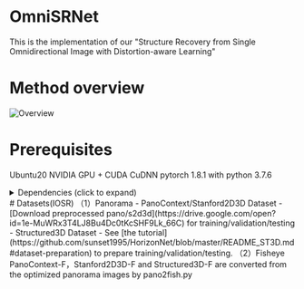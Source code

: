 # OmniSRNet
This is the implementation of our "Structure Recovery from Single Omnidirectional Image with Distortion-aware Learning" 

# Method overview
![Overview](https://github.com/mmlph/OmniSRNet/assets/13580379/4359d949-4ef7-48a8-a132-c680fc8d0424)

# Prerequisites
Ubuntu20 
NVIDIA GPU + CUDA CuDNN
pytorch 1.8.1 with python 3.7.6
<details>
  <summary> Dependencies (click to expand) </summary>

   - numpy
   - scipy
   - sklearn
   - Pillow
   - tqdm
   - tensorboardX
   - opencv-python>=3.1 (for pre-processing)
   - pylsd-nova
   - open3d>=0.7 (for layout 3D viewer)
   - shapely
</details>
# Datasets(IOSR)
（1）Panorama
    - PanoContext/Stanford2D3D Dataset
    - [Download preprocessed pano/s2d3d](https://drive.google.com/open?id=1e-MuWRx3T4LJ8Bu4Dc0tKcSHF9Lk_66C) for training/validation/testing
    - Structured3D Dataset
    - See [the tutorial](https://github.com/sunset1995/HorizonNet/blob/master/README_ST3D.md#dataset-preparation) to prepare training/validation/testing.
（2）Fisheye
    PanoContext-F，Stanford2D3D-F and Structured3D-F are converted from the optimized panorama images by pano2fish.py
